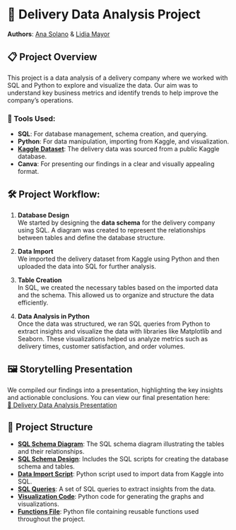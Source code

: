 # 🚚 Delivery Data Analysis Project

**Authors**: [Ana Solano](https://www.linkedin.com/in/ana-nofuentes-solano-654026a3/) & [Lidia Mayor](https://www.linkedin.com/in/lidia-mayor-sanjuan-3b350930b/)

## 📋 Project Overview

This project is a data analysis of a delivery company where we worked with SQL and Python to explore and visualize the data. Our aim was to understand key business metrics and identify trends to help improve the company’s operations.

### 🔧 Tools Used:
- **SQL**: For database management, schema creation, and querying.
- **Python**: For data manipulation, importing from Kaggle, and visualization.
- [**Kaggle Dataset**](https://www.kaggle.com/datasets/kapturovalexander/karpovs-sql-simulator?resource=download&select=orders.csv): The delivery data was sourced from a public Kaggle database.
- **Canva**: For presenting our findings in a clear and visually appealing format.


## 🛠️ Project Workflow:

1. **Database Design**  
   We started by designing the **data schema** for the delivery company using SQL. A diagram was created to represent the relationships between tables and define the database structure.

2. **Data Import**  
   We imported the delivery dataset from Kaggle using Python and then uploaded the data into SQL for further analysis.

3. **Table Creation**  
   In SQL, we created the necessary tables based on the imported data and the schema. This allowed us to organize and structure the data efficiently.

4. **Data Analysis in Python**  
   Once the data was structured, we ran SQL queries from Python to extract insights and visualize the data with libraries like Matplotlib and Seaborn. These visualizations helped us analyze metrics such as delivery times, customer satisfaction, and order volumes.


## 🖼️ Storytelling Presentation

We compiled our findings into a presentation, highlighting the key insights and actionable conclusions. You can view our final presentation here:  
[📑 Delivery Data Analysis Presentation](https://www.canva.com/design/DAGROqHXPkc/TeP55Ue0gedK7ltgK876Ug/view?utm_content=DAGROqHXPkc&utm_campaign=designshare&utm_medium=link&utm_source=editor)


## 📂 Project Structure
- [**SQL Schema Diagram**](https://github.com/lidiamayor/delivery-study-sql-minproject/blob/main/SQL/diagram.mwb): The SQL schema diagram illustrating the tables and their relationships.
- [**SQL Schema Design**](https://github.com/lidiamayor/delivery-study-sql-minproject/blob/main/SQL/delivery_schema.sql): Includes the SQL scripts for creating the database schema and tables.
- [**Data Import Script**](https://github.com/lidiamayor/delivery-study-sql-minproject/blob/main/python-sql.py): Python script used to import data from Kaggle into SQL.
- [**SQL Queries**](https://github.com/lidiamayor/delivery-study-sql-minproject/blob/main/SQL/queries.sql): A set of SQL queries to extract insights from the data.
- [**Visualization Code**](https://github.com/lidiamayor/delivery-study-sql-minproject/blob/main/main.ipynb): Python code for generating the graphs and visualizations.
- [**Functions File**](https://github.com/lidiamayor/delivery-study-sql-minproject/blob/main/functions.py): Python file containing reusable functions used throughout the project.
